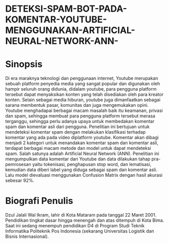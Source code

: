 # DETEKSI-SPAM-BOT-PADA-KOMENTAR-YOUTUBE-MENGGUNAKAN-ARTIFICIAL-NEURAL-NETWORK-ANN-

# Sinopsis
Di era maraknya teknologi dan penggunaan internet, Youtube merupakan sebuah platform penyedia media yang sangat popular dan digunakan oleh hampir seluruh orang didunia, didalam youtube, para pengguna platform tersebut dapat menyaksikan konten yang telah disediakan oleh para kreator konten. Selain sebagai media hiburan, youtube juga dimanfaatkan sebagai sarana membentuk pasar, komunitas dan juga mengemukakan opini. Youtube menghadapai berbagai macam masalah baik itu keamanan, privasi dan spam, sehingga membuat para pengguna platform tersebut merasa terganggu, sehingga perlu adanya upaya untuk membedakan komentar spam dan komentar asli dari pengguna. Penelitian ini bertujuan untuk mendeteksi komentar spam dengan melakukan klasifikasi terhadap komentar yang ada pada video diplatform youtube. Komentar akan dibagi menjadi 2 kategori untuk menandakan komentar spam dan komentar asli, terdapat berbagai macam metode dan model untuk dapat mendeteksi spam. Salah satunya adalah Artificial Neural Network (ANN). Penelitian ini mengumpulkan data komentar dari Youtube dan data dilakukan tahap pra-pemrosesan yaitu tokenisasi, penghapusan stop word, dan lematisasi, kemudian data diberi label yang diduga sebagai spam dan komentar asli. Lalu model dievaluasi menggunakan Confusion Matrix dengan hasil akurasi sebesar 92%.

# Biografi Penulis
Dzul Jalali Wal Ikram, lahir di Kota Mataram pada tanggal 22
Maret 2001. Pendidikan tingkat dasar hingga menengah dan 
atas ditempuh di Kota Bima. Saat ini sedang menempuh 
pendidikan D4 di Program Studi Teknik Informatika 
Politeknik Pos Indonesia (sekarang Universitas Logistik dan 
Bisnis Internasional).
